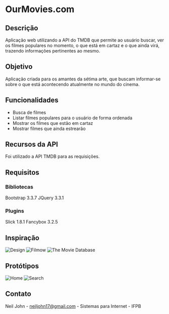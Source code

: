 # OurMovies.com

## Descrição
Aplicação web utilizando a API do TMDB que permite ao usuário buscar, ver os filmes populares no momento, o que está em cartaz e o que ainda virá, trazendo informações pertinentes ao mesmo.

## Objetivo 
Aplicação criada para os amantes da sétima arte, que buscam informar-se sobre o que está acontecendo atualmente no mundo do cinema.

## Funcionalidades
- Busca de filmes
- Listar filmes populares para o usuário de forma ordenada
- Mostrar os filmes que estão em cartaz
- Mostrar filmes que ainda estrearão

## Recursos da API
Foi utilizado a API TMDB para as requisições.

## Requisitos
 ### Bibliotecas
 Bootstrap 3.3.7
 JQuery 3.3.1
 
 ### Plugins
 Slick 1.8.1
 Fancybox 3.2.5

## Inspiração

![Design](master/site/wireframes/design.jpg)
![Filmow](wireframes/filmow.jpg)
![The Movie Database](wireframes/tmbd.jpg)

## Protótipos

![Home](..site/wireframes/home-desktop.jpg)
![Search](..site/wireframes/search-desktop.jpg)

## Contato
Neil John - neiljohn17@gmail.com - Sistemas para Internet - IFPB
